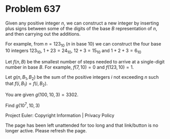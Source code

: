 #   Problem 637

   Given any positive integer $n$, we can construct a new integer by
   inserting plus signs between some of the digits of the base $B$
   representation of $n$, and then carrying out the additions.

   For example, from $n=123_{10}$ ($n$ in base 10) we can construct the four
   base 10 integers $123_{10}$, $1+23=24_{10}$, $12+3=15_{10}$ and
   $1+2+3=6_{10}$

   Let $f(n,B)$ be the smallest number of steps needed to arrive at a
   single-digit number in base $B$. For example, $f(7,10)=0$ and
   $f(123,10)=1$.

   Let $g(n,B_1,B_2)$ be the sum of the positive integers $i$ not exceeding
   $n$ such that $f(i,B_1)=f(i,B_2)$.

   You are given $g(100,10,3)=3302$.

   Find $g(10^7,10,3)$

   Project Euler: Copyright Information | Privacy Policy

   The page has been left unattended for too long and that link/button is no
   longer active. Please refresh the page.
